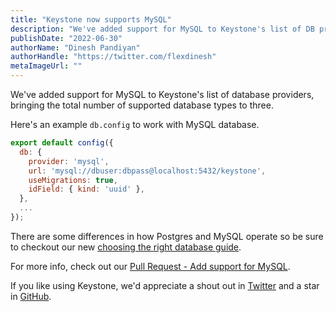 ```yaml
---
title: "Keystone now supports MySQL"
description: "We've added support for MySQL to Keystone's list of DB providers, bringing the total number of supported DB types to three."
publishDate: "2022-06-30"
authorName: "Dinesh Pandiyan"
authorHandle: "https://twitter.com/flexdinesh"
metaImageUrl: ""
---
```


We've added support for MySQL to Keystone's list of database providers, bringing the total number of supported database types to three. 

Here's an example `db.config` to work with MySQL database.

```js
export default config({
  db: {
    provider: 'mysql',
    url: 'mysql://dbuser:dbpass@localhost:5432/keystone',
    useMigrations: true,
    idField: { kind: 'uuid' },
  },
  ...
});
```

There are some differences in how Postgres and MySQL operate so be sure to checkout our new [choosing the right database guide](https://keystonejs.com/docs/guides/choosing-a-database).

For more info, check out our [Pull Request - Add support for MySQL](https://github.com/keystonejs/keystone/pull/7538).

If you like using Keystone, we'd appreciate a shout out in [Twitter](https://twitter.com/KeystoneJS) and a star in [GitHub](https://github.com/keystonejs/keystone).
